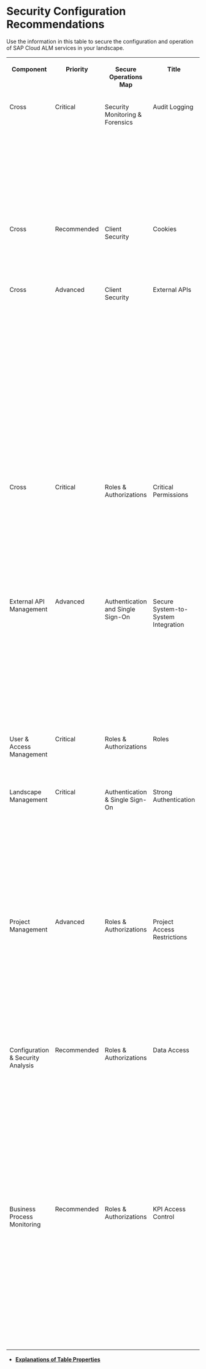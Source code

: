 <!-- loio8154236e15404350ae3c53b792b87e72 -->

# Security Configuration Recommendations

Use the information in this table to secure the configuration and operation of SAP Cloud ALM services in your landscape.


<table>
<tr>
<th valign="top">

Component

</th>
<th valign="top">

Priority

</th>
<th valign="top">

Secure Operations Map

</th>
<th valign="top">

Title

</th>
<th valign="top">

Default Setting or Behavior

</th>
<th valign="top">

Recommendation

</th>
<th valign="top">

More Information

</th>
<th valign="top">

Index

</th>
</tr>
<tr>
<td valign="top">

Cross

</td>
<td valign="top">

Critical

</td>
<td valign="top">

Security Monitoring & Forensics

</td>
<td valign="top">

Audit Logging

</td>
<td valign="top">

By integrating the SAP Audit Log Viewer service for SAP BTP, you can view the audit logs for your SAP Cloud ALM tenant to track the end user activity in SAP Cloud ALM.

</td>
<td valign="top">

Enable the SAP Audit Log Viewer service for SAP BTP.

</td>
<td valign="top">

[Audit Log Viewer for the Cloud Foundry Environment](https://help.sap.com/docs/btp/sap-business-technology-platform/audit-log-viewer-for-cloud-foundry-environment)

</td>
<td valign="top">

CALM-X-0001

</td>
</tr>
<tr>
<td valign="top">

Cross

</td>
<td valign="top">

Recommended

</td>
<td valign="top">

Client Security

</td>
<td valign="top">

Cookies

</td>
<td valign="top">

Depending on your browser, third-party cookies may be disabled by default.

</td>
<td valign="top">

To be able to use the in-app help and Built-In Support, either allow third-party cookies or enter the respective domain as **Sites that can always use cookies**.

</td>
<td valign="top">

 

</td>
<td valign="top">

CALM-X-0002

</td>
</tr>
<tr>
<td valign="top">

Cross

</td>
<td valign="top">

Advanced

</td>
<td valign="top">

Client Security

</td>
<td valign="top">

External APIs

</td>
<td valign="top">

You can add and configure service instances to allow external applications to access the APIs published on [SAP Business Accelerator Hub](https://api.sap.com/package/SAPCloudALM/rest).

To do this, you need to configure authentication for the service instances and set allowed scopes in the service instance.

</td>
<td valign="top">

To protect information about the service instance, such as the OAuth secret, choose certificate-based authentication.

To prevent external applications from performing unauthorized operations, assign the minimal set of scopes. Create separate service instances with individual scopes for required purposes instead of assigning all scopes in one instance and using them for all API access.

</td>
<td valign="top">

 

</td>
<td valign="top">

CALM-X-0003

</td>
</tr>
<tr>
<td valign="top">

Cross

</td>
<td valign="top">

Critical

</td>
<td valign="top">

Roles & Authorizations

</td>
<td valign="top">

Critical Permissions

</td>
<td valign="top">

The person who requests SAP Cloud ALM receives all authorizations that are required to perform the initial setup and other administrative tasks.

</td>
<td valign="top">

To avoid access-related issues, for example, if the administrator leaves the company, it's always a good practice to assign more than one administrator in all of these systems.

</td>
<td valign="top">

[Required Authorizations](01_required_setup/required-setup-for-sap-cloud-alm-80b2c30.md#loio80b2c30a8d194ae8aff496bcff057cf0__section_rdm_3mt_r5b) 

</td>
<td valign="top">

CALM-X-0004

</td>
</tr>
<tr>
<td valign="top">

External API Management

</td>
<td valign="top">

Advanced

</td>
<td valign="top">

Authentication and Single Sign-On

</td>
<td valign="top">

Secure System-to-System Integration

</td>
<td valign="top">

When configuring a webhook to point to the target external service API, you need to select either an SAP BTP destination or an endpoint in the *Landscape Management* app.

</td>
<td valign="top">

Use the authentication method that is recommended by the *Landscape Management* app or SAP BTP.

</td>
<td valign="top">

[SAP BTP Security Recommendations](https://help.sap.com/docs/BTP/c8a9bb59fe624f0981efa0eff2497d7d/531f33def8074ccdb6f1f784a34dafcb.html)

</td>
<td valign="top">

CALM-EXTAPI-0001

</td>
</tr>
<tr>
<td valign="top">

User & Access Management

</td>
<td valign="top">

Critical

</td>
<td valign="top">

Roles & Authorizations

</td>
<td valign="top">

Roles

</td>
<td valign="top">

Roles in SAP Cloud ALM are delivered as predefined collections.

</td>
<td valign="top">

Assign suitable roles that give users only the authorizations they need to perform their tasks.

</td>
<td valign="top">

[Role Collections](01_required_setup/role-collections-e1915af.md)

</td>
<td valign="top">

CALM-UAM-0001

</td>
</tr>
<tr>
<td valign="top">

Landscape Management

</td>
<td valign="top">

Critical

</td>
<td valign="top">

Authentication & Single Sign-On

</td>
<td valign="top">

Strong Authentication

</td>
<td valign="top">

When adding a service manually, you can choose between several authentication settings for new endpoints. The available options depend on the cloud service.

</td>
<td valign="top">

Choose one of the more secure methods according to the capabilities of the endpoint providing cloud service:

-   *OAuth2ClientCredentials*

-   *ClientCertificateAuthentication*

-   *Auth2SAMLBearerAuthentication*




</td>
<td valign="top">

[Step 3: Set Up Landscape Management – Services](01_required_setup/services-d5f36cc.md)

</td>
<td valign="top">

CALM-LM-0001

</td>
</tr>
<tr>
<td valign="top">

Project Management

</td>
<td valign="top">

Advanced

</td>
<td valign="top">

Roles & Authorizations

</td>
<td valign="top">

Project Access Restrictions

</td>
<td valign="top">

The access level of the initial, automatically created project is *Public*.

Any additional projects that you create manually are set to *Restricted* by default.

</td>
<td valign="top">

Select the appropriate access level for your project:

-   *Public*

-   *Restricted*

-   *Private*




</td>
<td valign="top">

[Configuring Project User Permissions](02_integration_and_config_options/configuring-project-user-permissions-a2c0029.md)

</td>
<td valign="top">

CALM-PTM-0001

</td>
</tr>
<tr>
<td valign="top">

Configuration & Security Analysis

</td>
<td valign="top">

Recommended

</td>
<td valign="top">

Roles & Authorizations

</td>
<td valign="top">

Data Access

</td>
<td valign="top">

The *Configuration & Security Analysis* app collects security-relevant configuration data of configured services and systems.

All data stored in this app must be treated as security-relevant.

</td>
<td valign="top">

Restrict user access to the *Configuration & Security Analysis* app as much as possible.

</td>
<td valign="top">

[Configuration & Security Analysis](https://help.sap.com/docs/cloud-alm/applicationhelp/configuration-security-analysis)

</td>
<td valign="top">

CALM-CSA-0001

</td>
</tr>
<tr>
<td valign="top">

Business Process Monitoring

</td>
<td valign="top">

Recommended

</td>
<td valign="top">

Roles & Authorizations

</td>
<td valign="top">

KPI Access Control

</td>
<td valign="top">

You can restrict the data access of a defined user group to a particular business process scope and/or according to selected process attributes.

By default, access control is deactivated.

</td>
<td valign="top">

Use access groups to grant users access only to data relevant to their tasks.

</td>
<td valign="top">

[Creating Access Groups](https://help.sap.com/docs/CloudALM/877c96cf971648b09ee0d0a64f7f4fef/b22d9ce6403f44518dcda7757baca53a.html)

</td>
<td valign="top">

CALM-BM-0001

</td>
</tr>
</table>

-   **[Explanations of Table Properties](explanations-of-table-properties-3afa465.md "")**  


